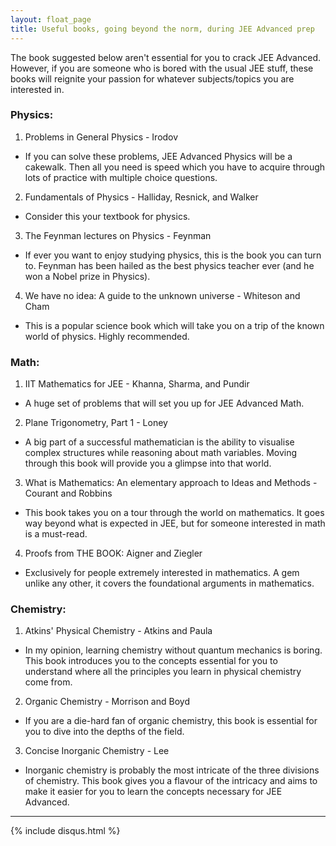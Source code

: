 ```yaml
---
layout: float_page
title: Useful books, going beyond the norm, during JEE Advanced prep
---
```


The book suggested below aren't essential for you to crack JEE Advanced. However, if you are someone who is bored with the usual JEE stuff, these books will reignite your passion for whatever subjects/topics you are interested in.

### Physics:
1. Problems in General Physics - Irodov
  - If you can solve these problems, JEE Advanced Physics will be a cakewalk. Then all you need is speed which you have to acquire through lots of practice with multiple choice questions.
2. Fundamentals of Physics - Halliday, Resnick, and Walker
  - Consider this your textbook for physics.
3. The Feynman lectures on Physics - Feynman
  - If ever you want to enjoy studying physics, this is the book you can turn to. Feynman has been hailed as the best physics teacher ever (and he won a Nobel prize in Physics).
4. We have no idea: A guide to the unknown universe - Whiteson and Cham
  - This is a popular science book which will take you on a trip of the known world of physics. Highly recommended.

### Math:
1. IIT Mathematics for JEE - Khanna, Sharma, and Pundir
  - A huge set of problems that will set you up for JEE Advanced Math.
2. Plane Trigonometry, Part 1 - Loney
  - A big part of a successful mathematician is the ability to visualise complex structures while reasoning about math variables. Moving through this book will provide you a glimpse into that world.
3. What is Mathematics: An elementary approach to Ideas and Methods - Courant and Robbins
  - This book takes you on a tour through the world on mathematics. It goes way beyond what is expected in JEE, but for someone interested in math is a must-read.
4. Proofs from THE BOOK: Aigner and Ziegler
  - Exclusively for people extremely interested in mathematics. A gem unlike any other, it covers the foundational arguments in mathematics.

### Chemistry:
1. Atkins' Physical Chemistry - Atkins and Paula
  - In my opinion, learning chemistry without quantum mechanics is boring. This book introduces you to the concepts essential for you to understand where all the principles you learn in physical chemistry come from.
2. Organic Chemistry - Morrison and Boyd
  - If you are a die-hard fan of organic chemistry, this book is essential for you to dive into the depths of the field.
3. Concise Inorganic Chemistry - Lee
  - Inorganic chemistry is probably the most intricate of the three divisions of chemistry. This book gives you a flavour of the intricacy and aims to make it easier for you to learn the concepts necessary for JEE Advanced.

<hr>

{% include  disqus.html %}
